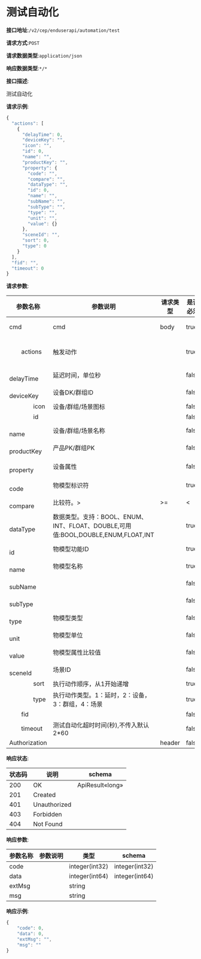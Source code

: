 # 测试自动化


**接口地址**:`/v2/cep/enduserapi/automation/test`


**请求方式**:`POST`


**请求数据类型**:`application/json`


**响应数据类型**:`*/*`


**接口描述**:<p>测试自动化</p>



**请求示例**:


```javascript
{
  "actions": [
    {
      "delayTime": 0,
      "deviceKey": "",
      "icon": "",
      "id": 0,
      "name": "",
      "productKey": "",
      "property": {
        "code": "",
        "compare": "",
        "dataType": "",
        "id": 0,
        "name": "",
        "subName": "",
        "subType": "",
        "type": "",
        "unit": "",
        "value": {}
      },
      "sceneId": "",
      "sort": 0,
      "type": 0
    }
  ],
  "fid": "",
  "timeout": 0
}
```


**请求参数**:


| 参数名称                                     | 参数说明                                                     | 请求类型 | 是否必须 | 数据类型       | schema         |
| -------------------------------------------- | ------------------------------------------------------------ | -------- | -------- | -------------- | -------------- |
| cmd                                          | cmd                                                          | body     | true     | 测试自动化     | 测试自动化     |
| &emsp;&emsp;actions                          | 触发动作                                                     |          | true     | array          | 自动化执行动作 |
| &emsp;&emsp;&emsp;&emsp;delayTime            | 延迟时间，单位秒                                             |          | false    | integer        |                |
| &emsp;&emsp;&emsp;&emsp;deviceKey            | 设备DK/群组ID                                                |          | false    | string         |                |
| &emsp;&emsp;&emsp;&emsp;icon                 | 设备/群组/场景图标                                           |          | false    | string         |                |
| &emsp;&emsp;&emsp;&emsp;id                   |                                                              |          | false    | integer        |                |
| &emsp;&emsp;&emsp;&emsp;name                 | 设备/群组/场景名称                                           |          | false    | string         |                |
| &emsp;&emsp;&emsp;&emsp;productKey           | 产品PK/群组PK                                                |          | false    | string         |                |
| &emsp;&emsp;&emsp;&emsp;property             | 设备属性                                                     |          | false    | 物模型属性     | 物模型属性     |
| &emsp;&emsp;&emsp;&emsp;&emsp;&emsp;code     | 物模型标识符                                                 |          | true     | string         |                |
| &emsp;&emsp;&emsp;&emsp;&emsp;&emsp;compare  | 比较符。>                                                    | >=       | <        | <=             | ==             |
| &emsp;&emsp;&emsp;&emsp;&emsp;&emsp;dataType | 数据类型。支持：BOOL、ENUM、INT、FLOAT、DOUBLE,可用值:BOOL,DOUBLE,ENUM,FLOAT,INT |          | true     | string         |                |
| &emsp;&emsp;&emsp;&emsp;&emsp;&emsp;id       | 物模型功能ID                                                 |          | true     | integer        |                |
| &emsp;&emsp;&emsp;&emsp;&emsp;&emsp;name     | 物模型名称                                                   |          | true     | string         |                |
| &emsp;&emsp;&emsp;&emsp;&emsp;&emsp;subName  |                                                              |          | false    | string         |                |
| &emsp;&emsp;&emsp;&emsp;&emsp;&emsp;subType  |                                                              |          | false    | string         |                |
| &emsp;&emsp;&emsp;&emsp;&emsp;&emsp;type     | 物模型类型                                                   |          | false    | string         |                |
| &emsp;&emsp;&emsp;&emsp;&emsp;&emsp;unit     | 物模型单位                                                   |          | false    | string         |                |
| &emsp;&emsp;&emsp;&emsp;&emsp;&emsp;value    | 物模型属性比较值                                             |          | false    | object         |                |
| &emsp;&emsp;&emsp;&emsp;sceneId              | 场景ID                                                       |          | false    | string         |                |
| &emsp;&emsp;&emsp;&emsp;sort                 | 执行动作顺序，从1开始递增                                    |          | true     | integer        |                |
| &emsp;&emsp;&emsp;&emsp;type                 | 执行动作类型。1：延时，2：设备，3：群组，4：场景             |          | true     | integer        |                |
| &emsp;&emsp;fid                              |                                                              |          | false    | string         |                |
| &emsp;&emsp;timeout                          | 测试自动化超时时间(秒),不传入默认 2*60                       |          | false    | integer(int32) |                |
| Authorization                                |                                                              | header   | false    | string         |                |


**响应状态**:


| 状态码 | 说明         | schema          |
| ------ | ------------ | --------------- |
| 200    | OK           | ApiResult«long» |
| 201    | Created      |                 |
| 401    | Unauthorized |                 |
| 403    | Forbidden    |                 |
| 404    | Not Found    |                 |


**响应参数**:


| 参数名称 | 参数说明 | 类型           | schema         |
| -------- | -------- | -------------- | -------------- |
| code     |          | integer(int32) | integer(int32) |
| data     |          | integer(int64) | integer(int64) |
| extMsg   |          | string         |                |
| msg      |          | string         |                |


**响应示例**:
```javascript
{
	"code": 0,
	"data": 0,
	"extMsg": "",
	"msg": ""
}
```
